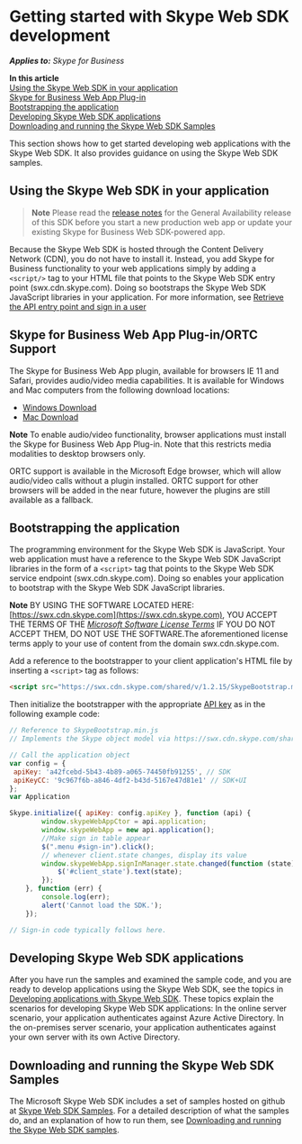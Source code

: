 
# Getting started with Skype Web SDK development


 _**Applies to:** Skype for Business_

 **In this article**  
[Using the Skype Web SDK in your application](#sectionSection0)  
[Skype for Business Web App Plug-in](#sectionSection1)  
[Bootstrapping the application](#sectionSection2)  
[Developing Skype Web SDK applications](#sectionSection3)  
[ Downloading and running the Skype Web SDK Samples](#sectionSection4)


This section shows how to get started developing web applications with the Skype Web SDK. It also provides guidance on using the Skype Web SDK samples.

## Using the Skype Web SDK in your application
<a name="sectionSection0"> </a>

>**Note** Please read the [release notes](ReleaseNotes.md) for the General Availability release of this SDK before you start a new production web app or update your existing Skype for Business Web SDK-powered app.

Because the Skype Web SDK is hosted through the Content Delivery Network (CDN), you do not have to install it. Instead, you add Skype for Business functionality to your web applications simply by adding a ```<script/>``` tag to your HTML file that points to the Skype Web SDK entry point (swx.cdn.skype.com). Doing so bootstraps the Skype Web SDK JavaScript libraries in your application. For more information, see [Retrieve the API entry point and sign in a user](GetAPIEntrySignIn.md)

## Skype for Business Web App Plug-in/ORTC Support
<a name="sectionSection1"> </a>

The Skype for Business Web App plugin, available for browsers IE 11 and Safari, provides audio/video media capabilities. It is available for Windows and Mac computers from the following download locations:

- [Windows Download](https://swx.cdn.skype.com/s4b-plugin/16.2.0.67/SkypeMeetingsApp.msi)
- [Mac Download](https://swx.cdn.skype.com/s4b-plugin/16.2.0.67/SkypeForBusinessPlugin.pkg)


 **Note**  To enable audio/video functionality, browser applications must install the Skype for Business Web App Plug-in. Note that this restricts media modalities to desktop browsers only.

ORTC support is available in the Microsoft Edge browser, which will allow audio/video calls without a plugin installed.  ORTC support for other browsers will be added in the near future, however the plugins are still available as a fallback.
 


## Bootstrapping the application
<a name="sectionSection2"> </a>

The programming environment for the Skype Web SDK is JavaScript. Your web application must have a reference to the Skype Web SDK JavaScript libraries in the form of a ```<script>``` tag that points to the Skype Web SDK service endpoint (swx.cdn.skype.com). Doing so enables your application to bootstrap with the Skype Web SDK JavaScript libraries.


 **Note**  BY USING THE SOFTWARE LOCATED HERE: [https://swx.cdn.skype.com](https://swx.cdn.skype.com), YOU ACCEPT THE TERMS OF THE  _[Microsoft Software License Terms](TermsOfService.md)_ IF YOU DO NOT ACCEPT THEM, DO NOT USE THE SOFTWARE.The aforementioned license terms apply to your use of content from the domain swx.cdn.skype.com.

Add a reference to the bootstrapper to your client application's HTML file by inserting a ```<script>``` tag as follows:




```html
<script src="https://swx.cdn.skype.com/shared/v/1.2.15/SkypeBootstrap.min.js"></script> 
```

Then initialize the bootstrapper with the appropriate [API key](APIProductKeys.md) as in the following example code:




```js
// Reference to SkypeBootstrap.min.js
// Implements the Skype object model via https://swx.cdn.skype.com/shared/v/1.2.15/SkypeBootstrap.min.js

// Call the application object
var config = {
 apiKey: 'a42fcebd-5b43-4b89-a065-74450fb91255', // SDK
 apiKeyCC: '9c967f6b-a846-4df2-b43d-5167e47d81e1' // SDK+UI
}; 
var Application

Skype.initialize({ apiKey: config.apiKey }, function (api) {
        window.skypeWebAppCtor = api.application;
        window.skypeWebApp = new api.application();
        //Make sign in table appear
        $(".menu #sign-in").click();
        // whenever client.state changes, display its value
        window.skypeWebApp.signInManager.state.changed(function (state) {
            $('#client_state').text(state);
        });
    }, function (err) {
        console.log(err);
        alert('Cannot load the SDK.');
    });

// Sign-in code typically follows here.


```


## Developing Skype Web SDK applications
<a name="sectionSection3"> </a>

After you have run the samples and examined the sample code, and you are ready to develop applications using the Skype Web SDK, see the topics in [Developing applications with Skype Web SDK](DevelopApplications.md). These topics explain the scenarios for developing Skype Web SDK applications: In the online server scenario, your application authenticates against Azure Active Directory. In the on-premises server scenario, your application authenticates against your own server with its own Active Directory.


## Downloading and running the Skype Web SDK Samples
<a name="sectionSection4"> </a>

The Microsoft Skype Web SDK includes a set of samples hosted on github at [Skype Web SDK Samples](https://github.com/OfficeDev/skype-web-sdk-samples).
  For a detailed description of what the samples do, and an explanation of how to run them, see [Downloading and running the Skype Web SDK samples](DownloadRunSamples.md).

